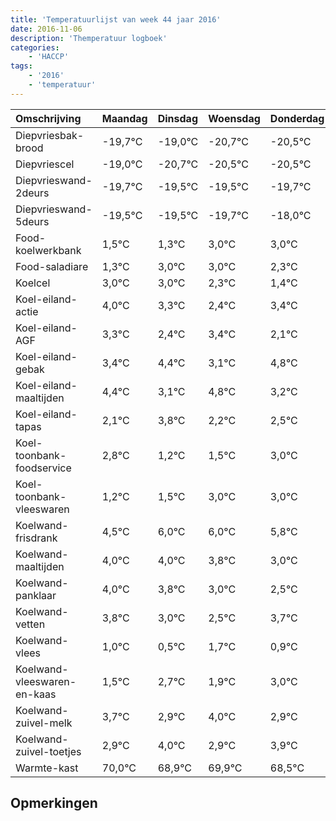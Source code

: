 ```yaml
---
title: 'Temperatuurlijst van week 44 jaar 2016'
date: 2016-11-06
description: 'Themperatuur logboek'
categories:
    - 'HACCP'
tags:
    - '2016'
    - 'temperatuur'
---
```

|Omschrijving|Maandag|Dinsdag|Woensdag|Donderdag|Vrijdag|Zaterdag|Zondag|
|:---|:---|:---|:---|:---|:---|:---|:---|
|Diepvriesbak-brood|-19,7°C|-19,0°C|-20,7°C|-20,5°C|-20,5°C|-20,7°C|-19,0°C|
|Diepvriescel|-19,0°C|-20,7°C|-20,5°C|-20,5°C|-20,7°C|-19,0°C|-19,0°C|
|Diepvrieswand-2deurs|-19,7°C|-19,5°C|-19,5°C|-19,7°C|-18,0°C|-18,0°C|-18,7°C|
|Diepvrieswand-5deurs|-19,5°C|-19,5°C|-19,7°C|-18,0°C|-18,0°C|-18,7°C|-19,6°C|
|Food-koelwerkbank|1,5°C|1,3°C|3,0°C|3,0°C|2,3°C|1,4°C|2,4°C|
|Food-saladiare|1,3°C|3,0°C|3,0°C|2,3°C|1,4°C|2,4°C|1,1°C|
|Koelcel|3,0°C|3,0°C|2,3°C|1,4°C|2,4°C|1,1°C|2,8°C|
|Koel-eiland-actie|4,0°C|3,3°C|2,4°C|3,4°C|2,1°C|3,8°C|2,2°C|
|Koel-eiland-AGF|3,3°C|2,4°C|3,4°C|2,1°C|3,8°C|2,2°C|2,5°C|
|Koel-eiland-gebak|3,4°C|4,4°C|3,1°C|4,8°C|3,2°C|3,5°C|5,0°C|
|Koel-eiland-maaltijden|4,4°C|3,1°C|4,8°C|3,2°C|3,5°C|5,0°C|5,0°C|
|Koel-eiland-tapas|2,1°C|3,8°C|2,2°C|2,5°C|4,0°C|4,0°C|3,8°C|
|Koel-toonbank-foodservice|2,8°C|1,2°C|1,5°C|3,0°C|3,0°C|2,8°C|2,0°C|
|Koel-toonbank-vleeswaren|1,2°C|1,5°C|3,0°C|3,0°C|2,8°C|2,0°C|1,5°C|
|Koelwand-frisdrank|4,5°C|6,0°C|6,0°C|5,8°C|5,0°C|4,5°C|5,7°C|
|Koelwand-maaltijden|4,0°C|4,0°C|3,8°C|3,0°C|2,5°C|3,7°C|2,9°C|
|Koelwand-panklaar|4,0°C|3,8°C|3,0°C|2,5°C|3,7°C|2,9°C|4,0°C|
|Koelwand-vetten|3,8°C|3,0°C|2,5°C|3,7°C|2,9°C|4,0°C|2,9°C|
|Koelwand-vlees|1,0°C|0,5°C|1,7°C|0,9°C|2,0°C|0,9°C|1,9°C|
|Koelwand-vleeswaren-en-kaas|1,5°C|2,7°C|1,9°C|3,0°C|1,9°C|2,9°C|1,5°C|
|Koelwand-zuivel-melk|3,7°C|2,9°C|4,0°C|2,9°C|3,9°C|2,5°C|3,4°C|
|Koelwand-zuivel-toetjes|2,9°C|4,0°C|2,9°C|3,9°C|2,5°C|3,4°C|3,8°C|
|Warmte-kast|70,0°C|68,9°C|69,9°C|68,5°C|69,4°C|69,8°C|68,5°C|

## Opmerkingen


